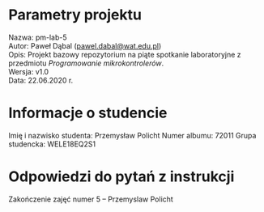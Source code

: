 # Parametry projektu

Nazwa: pm-lab-5  
Autor: Paweł Dąbal (pawel.dabal@wat.edu.pl)  
Opis: Projekt bazowy repozytorium na piąte spotkanie laboratoryjne z przedmiotu _Programowanie mikrokontrolerów_.  
Wersja: v1.0  
Data: 22.06.2020 r.

# Informacje o studencie

Imię i nazwisko studenta: Przemysław Policht 
Numer albumu: 72011
Grupa studencka: WELE18EQ2S1

# Odpowiedzi do pytań z instrukcji
Zakończenie zajęć numer 5 – Przemyslaw Policht
